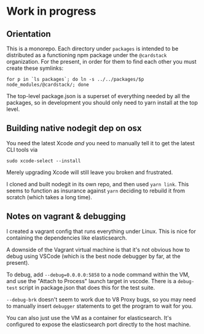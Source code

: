 Work in progress
================

Orientation
---------------

This is a monorepo. Each directory under `packages` is intended to be distributed as a  functioning npm package under the `@cardstack` organization. For the present, in order for them to find each other you must create these symlinks:

    for p in `ls packages`; do ln -s ../../packages/$p node_modules/@cardstack/; done
    
The top-level package.json is a superset of everything needed by all the packages, so in development you should only need to yarn install at the top level.

Building native nodegit dep on osx
--------------------------------

You need the latest Xcode *and* you need to manually tell it to get the latest CLI tools via

    sudo xcode-select --install
    
Merely upgrading Xcode will still leave you broken and frustrated.

I cloned and built nodegit in its own repo, and then used `yarn link`. This seems to function as insurance against `yarn` deciding to rebuild it from scratch (which takes a long time).

Notes on vagrant & debugging
-----

I created a vagrant config that runs everything under Linux. This is nice for containing the dependencies like elasticsearch.

A downside of the Vagrant virtual machine is that it's not obvious how to debug using VSCode (which is the best node debugger by far, at the present).

To debug, add `--debug=0.0.0.0:5858` to a node command within the VM, and use the "Attach to Process" launch target in vscode. There is a `debug-test` script in package.json that does this for the test suite.

`--debug-brk` doesn't seem to work due to V8 Proxy bugs, so you may need to manually insert `debugger` statements to get the program to wait for you. 

You can also just use the VM as a container for elasticsearch. It's configured to expose the elasticsearch port directly to the host machine.
